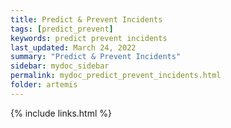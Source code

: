 ```yaml
---
title: Predict & Prevent Incidents
tags: [predict_prevent]
keywords: predict prevent incidents
last_updated: March 24, 2022
summary: "Predict & Prevent Incidents"
sidebar: mydoc_sidebar
permalink: mydoc_predict_prevent_incidents.html
folder: artemis
---
```


{% include links.html %}
